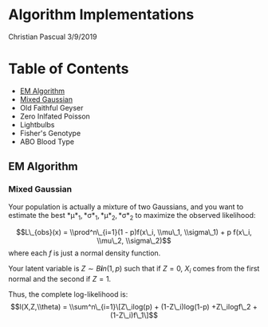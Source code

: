 Algorithm Implementations
================
Christian Pascual
3/9/2019

Table of Contents
=================

-   <a href="#em">EM Algorithm</a>
-   <a href="#gauss-mix">Mixed Gaussian</a>
-   Old Faithful Geyser
-   Zero Inlfated Poisson
-   Lightbulbs
-   Fisher's Genotype
-   ABO Blood Type

<h2 id="em">
EM Algorithm
</h2>
<h3 id="gauss-mix">
Mixed Gaussian
</h3>
Your population is actually a mixture of two Gaussians, and you want to estimate the best *μ*<sub>1</sub>, *σ*<sub>1</sub>, *μ*<sub>2</sub>, *σ*<sub>2</sub> to maximize the observed likelihood:

$$L\_{obs}(x) = \\prod^n\_{i=1}(1 - p)f(x\_i, \\mu\_1, \\sigma\_1) + p f(x\_i, \\mu\_2, \\sigma\_2)$$
 where each *f* is just a normal density function.

Your latent variable is *Z* ∼ *B**i**n*(1, *p*) such that if *Z* = 0, *X*<sub>*i*</sub> comes from the first normal and the second if *Z* = 1.

Thus, the complete log-likelihood is:
$$l(X,Z,\\theta)  = \\sum^n\_{i=1}\[Z\_ilog(p) + (1-Z\_i)log(1-p) +Z\_ilogf\_2 + (1-Z\_i)f\_1\]$$
